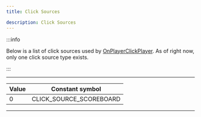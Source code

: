 ```yaml
---
title: Click Sources

description: Click Sources
---
```


:::info

Below is a list of click sources used by [OnPlayerClickPlayer](../callbacks/OnPlayerClickPlayer). As of right now, only one click source type exists.

:::

---

| Value | Constant symbol         |
| ----- | ----------------------- |
| 0     | CLICK_SOURCE_SCOREBOARD |

---
